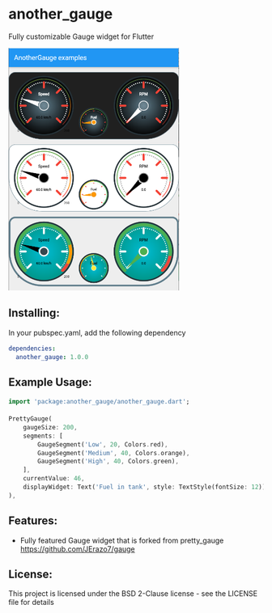 # another_gauge
Fully customizable Gauge widget for Flutter

<img src="https://github.com/BS-Wissem/another_gauge/blob/main/GaugeExample.png" height="480px" >

## Installing:
In your pubspec.yaml, add the following dependency
```yaml
dependencies:
  another_gauge: 1.0.0
```

## Example Usage:
```dart
import 'package:another_gauge/another_gauge.dart';

PrettyGauge(
    gaugeSize: 200,
    segments: [
        GaugeSegment('Low', 20, Colors.red),
        GaugeSegment('Medium', 40, Colors.orange),
        GaugeSegment('High', 40, Colors.green),
    ],
    currentValue: 46,
    displayWidget: Text('Fuel in tank', style: TextStyle(fontSize: 12)),
),

```
## Features:
* Fully featured Gauge widget that is forked from pretty_gauge
  https://github.com/JErazo7/gauge


## License:
This project is licensed under the BSD 2-Clause license - see the LICENSE file for details